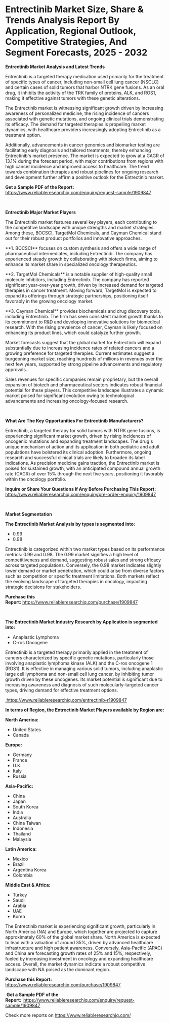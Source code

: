 <p><h1>Entrectinib Market Size, Share & Trends Analysis Report By Application, Regional Outlook, Competitive Strategies, And Segment Forecasts, 2025 - 2032</h1></p><p><strong>Entrectinib Market Analysis and Latest Trends</strong></p>
<p><p>Entrectinib is a targeted therapy medication used primarily for the treatment of specific types of cancer, including non-small cell lung cancer (NSCLC) and certain cases of solid tumors that harbor NTRK gene fusions. As an oral drug, it inhibits the activity of the TRK family of proteins, ALK, and ROS1, making it effective against tumors with these genetic alterations. </p><p>The Entrectinib market is witnessing significant growth driven by increasing awareness of personalized medicine, the rising incidence of cancers associated with genetic mutations, and ongoing clinical trials demonstrating its efficacy. The demand for targeted therapies is propelling market dynamics, with healthcare providers increasingly adopting Entrectinib as a treatment option. </p><p>Additionally, advancements in cancer genomics and biomarker testing are facilitating early diagnosis and tailored treatments, thereby enhancing Entrectinib's market presence. The market is expected to grow at a CAGR of 13.1% during the forecast period, with major contributions from regions with high cancer incidence and improved access to healthcare. The trend towards combination therapies and robust pipelines for ongoing research and development further affirm a positive outlook for the Entrectinib market.</p></p>
<p><strong>Get a Sample PDF of the Report:&nbsp;</strong> <a href="https://www.reliableresearchiq.com/enquiry/request-sample/1909847?utm_campaign=3124&utm_medium=2&utm_source=Github&utm_content=ia&utm_term=08032025&utm_id=entrectinib">https://www.reliableresearchiq.com/enquiry/request-sample/1909847</a></p>
<p>&nbsp;</p>
<p><strong>Entrectinib Major Market Players</strong></p>
<p><p>The Entrectinib market features several key players, each contributing to the competitive landscape with unique strengths and market strategies. Among these, BOCSCI, TargetMol Chemicals, and Cayman Chemical stand out for their robust product portfolios and innovative approaches.</p><p>**1. BOCSCI** focuses on custom synthesis and offers a wide range of pharmaceutical intermediates, including Entrectinib. The company has experienced steady growth by collaborating with biotech firms, aiming to enhance its market share in specialized oncology therapeutics.</p><p>**2. TargetMol Chemicals** is a notable supplier of high-quality small molecule inhibitors, including Entrectinib. The company has reported significant year-over-year growth, driven by increased demand for targeted therapies in cancer treatment. Moving forward, TargetMol is expected to expand its offerings through strategic partnerships, positioning itself favorably in the growing oncology market.</p><p>**3. Cayman Chemical** provides biochemicals and drug discovery tools, including Entrectinib. The firm has seen consistent market growth thanks to its commitment to R&D and developing innovative solutions for biomedical research. With the rising prevalence of cancer, Cayman is likely focused on enhancing its product lines, which could catalyze further growth.</p><p>Market forecasts suggest that the global market for Entrectinib will expand substantially due to increasing incidence rates of related cancers and a growing preference for targeted therapies. Current estimates suggest a burgeoning market size, reaching hundreds of millions in revenues over the next few years, supported by strong pipeline advancements and regulatory approvals.</p><p>Sales revenues for specific companies remain proprietary, but the overall expansion of biotech and pharmaceutical sectors indicates robust financial potential for these players. This competitive landscape illustrates a dynamic market poised for significant evolution owing to technological advancements and increasing oncology-focused research.</p></p>
<p>&nbsp;</p>
<p><strong>What Are The Key Opportunities For Entrectinib Manufacturers?</strong></p>
<p><p>Entrectinib, a targeted therapy for solid tumors with NTRK gene fusions, is experiencing significant market growth, driven by rising incidences of oncogenic mutations and expanding treatment landscapes. The drug's unique mechanism of action and its application in both pediatric and adult populations have bolstered its clinical adoption. Furthermore, ongoing research and successful clinical trials are likely to broaden its label indications. As precision medicine gains traction, the Entrectinib market is poised for sustained growth, with an anticipated compound annual growth rate (CAGR) of over 15% through the next five years, positioning it favorably within the oncology portfolio.</p></p>
<p><strong>Inquire or Share Your Questions If Any Before Purchasing This Report:</strong> <a href="https://www.reliableresearchiq.com/enquiry/pre-order-enquiry/1909847?utm_campaign=3124&utm_medium=2&utm_source=Github&utm_content=ia&utm_term=08032025&utm_id=entrectinib">https://www.reliableresearchiq.com/enquiry/pre-order-enquiry/1909847</a></p>
<p>&nbsp;</p>
<p><strong>Market Segmentation</strong></p>
<p><strong>The Entrectinib Market Analysis by types is segmented into:</strong></p>
<p><ul><li>0.99</li><li>0.98</li></ul></p>
<p><p>Entrectinib is categorized within two market types based on its performance metrics: 0.99 and 0.98. The 0.99 market signifies a high level of competitiveness and demand, suggesting robust sales and strong efficacy across targeted populations. Conversely, the 0.98 market indicates slightly lower demand or market penetration, which could arise from diverse factors such as competition or specific treatment limitations. Both markets reflect the evolving landscape of targeted therapies in oncology, impacting strategic decisions for stakeholders.</p></p>
<p><strong>Purchase this Report:&nbsp;</strong><a href="https://www.reliableresearchiq.com/purchase/1909847?utm_campaign=3124&utm_medium=2&utm_source=Github&utm_content=ia&utm_term=08032025&utm_id=entrectinib">https://www.reliableresearchiq.com/purchase/1909847</a></p>
<p>&nbsp;</p>
<p><strong>The Entrectinib Market Industry Research by Application is segmented into:</strong></p>
<p><ul><li>Anaplastic Lymphoma</li><li>C-ros Oncogene</li></ul></p>
<p><p>Entrectinib is a targeted therapy primarily applied in the treatment of cancers characterized by specific genetic mutations, particularly those involving anaplastic lymphoma kinase (ALK) and the C-ros oncogene 1 (ROS1). It is effective in managing various solid tumors, including anaplastic large cell lymphoma and non-small cell lung cancer, by inhibiting tumor growth driven by these oncogenes. Its market potential is significant due to increasing awareness and diagnosis of such molecularly-targeted cancer types, driving demand for effective treatment options.</p></p>
<p><a href="https://www.reliableresearchiq.com/entrectinib-r1909847?utm_campaign=3124&utm_medium=2&utm_source=Github&utm_content=ia&utm_term=08032025&utm_id=entrectinib">&nbsp;https://www.reliableresearchiq.com/entrectinib-r1909847</a></p>
<p><strong>In terms of Region, the Entrectinib Market Players available by Region are:</strong></p>
<p>
    <p> <strong> North America: </strong>
        <ul>
            <li>United States</li>
            <li>Canada</li>
        </ul>
        </p> 
    <p> <strong> Europe: </strong>
        <ul>
            <li>Germany</li>
            <li>France</li>
            <li>U.K.</li>
            <li>Italy</li>
            <li>Russia</li>
        </ul>
        </p> 
    <p> <strong> Asia-Pacific: </strong>
        <ul>
            <li>China</li>
            <li>Japan</li>
            <li>South Korea</li>
            <li>India</li>
            <li>Australia</li>
            <li>China Taiwan</li>
            <li>Indonesia</li>
            <li>Thailand</li>
            <li>Malaysia</li>
        </ul>
        </p> 
    <p> <strong> Latin America: </strong>
        <ul>
            <li>Mexico</li>
            <li>Brazil</li>
            <li>Argentina Korea</li>
            <li>Colombia</li>
        </ul>
        </p> 
    <p> <strong> Middle East & Africa: </strong>
        <ul>
            <li>Turkey</li>
            <li>Saudi</li>
            <li>Arabia</li>
            <li>UAE</li>
            <li>Korea</li>
        </ul>
    </p>
    </p>
<p><p>The Entrectinib market is experiencing significant growth, particularly in North America (NA) and Europe, which together are projected to capture approximately 60% of the global market share. North America is expected to lead with a valuation of around 35%, driven by advanced healthcare infrastructure and high patient awareness. Conversely, Asia-Pacific (APAC) and China are forecasting growth rates of 25% and 15%, respectively, fueled by increasing investment in oncology and expanding healthcare access. Overall, the market dynamics indicate a robust competitive landscape with NA poised as the dominant region.</p></p>
<p><strong>Purchase this Report: </strong><a href="https://www.reliableresearchiq.com/purchase/1909847?utm_campaign=3124&utm_medium=2&utm_source=Github&utm_content=ia&utm_term=08032025&utm_id=entrectinib">https://www.reliableresearchiq.com/purchase/1909847</a></p>
<p>&nbsp;<strong>Get a Sample PDF of the Report:&nbsp;&nbsp;</strong><a href="https://www.reliableresearchiq.com/enquiry/request-sample/1909847?utm_campaign=3124&utm_medium=2&utm_source=Github&utm_content=ia&utm_term=08032025&utm_id=entrectinib">https://www.reliableresearchiq.com/enquiry/request-sample/1909847</a></p>
<p><strong></strong></p>
<p>Check more reports on <a href="https://www.reliableresearchiq.com/?utm_campaign=3124&utm_medium=2&utm_source=Github&utm_content=ia&utm_term=08032025&utm_id=entrectinib">https://www.reliableresearchiq.com/</a></p>